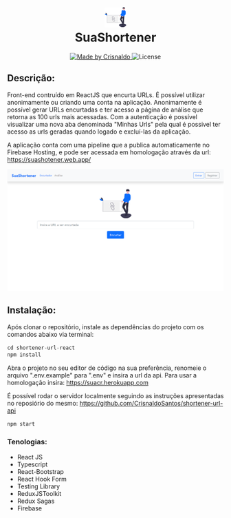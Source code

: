 <h1 align="center">
    <img src="./src/assets/short-url.svg" width="50px">
    <br/>SuaShortener
</h1>

<p align="center">
  <a href="https://www.crisnaldocarvalho.com.br">
    <img alt="Made by Crisnaldo" src="https://img.shields.io/badge/made%20by-Crisnaldo Carvalho-3182CE">
  </a>

  <img alt="License" src="https://img.shields.io/badge/license-MIT-3182CE">
</p>

## Descrição:

<p>
Front-end contruído em ReactJS que encurta URLs. É possível utilizar anonimamente ou criando uma conta na aplicação. Anonimamente é possível gerar URLs encurtadas e ter acesso a página de análise que retorna as 100 urls mais acessadas. Com a autenticação é possível visualizar uma nova aba denominada "Minhas Urls" pela qual é possivel ter acesso as urls geradas quando logado e excluí-las da aplicação.
</p>

A aplicação conta com uma pipeline que a publica automaticamente no Firebase Hosting, e pode ser acessada em homologação através da url:
<a href="https://suashotener.web.app/" target="_blank">https://suashotener.web.app/</a>

<p align="center">
    <img src="./src/assets/readme/home.PNG">
</p>

## Instalação:

Após clonar o repositório, instale as dependências do projeto com os comandos abaixo via terminal:

```js
cd shortener-url-react
npm install
```

Abra o projeto no seu editor de código na sua preferência, renomeie o arquivo ".env.example" para ".env" e insira a url da api. Para usar a homologação insira: https://suacr.herokuapp.com

É possível rodar o servidor localmente seguindo as instruções apresentadas no reposiório do mesmo: <a href="https://github.com/CrisnaldoSantos/shortener-url-api" target="_blank">https://github.com/CrisnaldoSantos/shortener-url-api</a>

```js
npm start
```

### Tenologias:

- React JS
- Typescript
- React-Bootstrap
- React Hook Form
- Testing Library
- ReduxJSToolkit
- Redux Sagas
- Firebase
